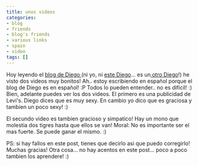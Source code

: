```yaml
---
title: unos videos
categories:
- blog
- friends
- blog's friends
- various links
- spain
- video
tags: []
---
```

Hoy leyendo el [blog de Diego ](http://noticiasdd.wordpress.com/)(ni yo, ni
[este Diego](http://casapiddu.wordpress.com/)... es un[ otro
Diego](http://noticiasdd.wordpress.com/)!) he visto dos videos muy bonitos!
Ah.. estoy escribiendo en español porque el blog de Diego es en español! :P
Todos lo pueden entender.. no es dificil! :) Bien, adelante puedes ver los dos
videos. El primero es una publicidad de Levi's. Diego dices que es muy sexy.
En cambio yo dico que es graciosa y tambien un poco sexy! :)

El secundo video es tambien gracioso y simpatico! Hay un mono que molestia dos
tigres hasta que ellos se van! Moral: No es importante ser el mas fuerte. Se
puede ganar el mismo. :)



PS: si hay fallos en este post, tienes que decirlo asi que puedo corregirlo!
Muchas gracias! Otra cosa... no hay acentos en este post... poco a poco
tambien los aprendere! :)

